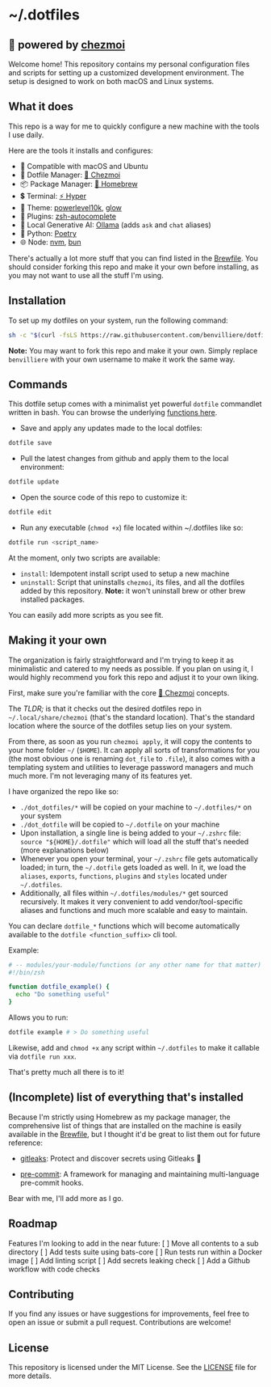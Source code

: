 # ~/.dotfiles

## 🏡 powered by [chezmoi](https://chezmoi.io)

Welcome home! This repository contains my personal configuration files and scripts for setting up a customized development environment. The setup is designed to work on both macOS and Linux systems.

## What it does

This repo is a way for me to quickly configure a new machine with the tools I use daily.

Here are the tools it installs and configures:

- 🍏 Compatible with macOS and Ubuntu
- 📁 Dotfile Manager: [🏡 Chezmoi](https://chezmoi.io)
- 📦 Package Manager: [🍺 Homebrew](https://brew.sh)
- 💲 Terminal: [⚡️ Hyper](https://hyper.is/)
- 💅 Theme: [powerlevel10k](https://github.com/romkatv/powerlevel10k), [glow](https://github.com/charmbracelet/glow)
- 🔌 Plugins: [zsh-autocomplete](https://github.com/marlonrichert/zsh-autocomplete)
- 🧠 Local Generative AI: [Ollama](https://ollama.com/) (adds `ask` and `chat` aliases)
- 🐍 Python: [Poetry](https://python-poetry.org/)
- 🌐 Node: [nvm](https://github.com/nvm-sh/nvm), [bun](https://bun.sh/)

There's actually a lot more stuff that you can find listed in the [Brewfile](./dot_dotfiles/brew/Brewfile). You should consider forking this repo and make it your own before installing, as you may not want to use all the stuff I'm using.

## Installation

To set up my dotfiles on your system, run the following command:

```sh
sh -c "$(curl -fsLS https://raw.githubusercontent.com/benvilliere/dotfiles/HEAD/dot_dotfiles/install)"
```

**Note:** You may want to fork this repo and make it your own. Simply replace `benvilliere` with your own username to make it work the same way.

## Commands

This dotfile setup comes with a minimalist yet powerful `dotfile` commandlet written in bash. You can browse the underlying [functions here](./dot_dotfiles/functions).

- Save and apply any updates made to the local dotfiles:

```sh
dotfile save
```

- Pull the latest changes from github and apply them to the local environment:

```sh
dotfile update
```

- Open the source code of this repo to customize it:

```sh
dotfile edit
```

- Run any executable (`chmod +x`) file located within ~/.dotfiles like so:

```sh
dotfile run <script_name>
```

At the moment, only two scripts are available:

- `install`: Idempotent install script used to setup a new machine
- `uninstall`: Script that uninstalls `chezmoi`, its files, and all the dotfiles added by this repository. **Note:** it won't uninstall brew or other brew installed packages.

You can easily add more scripts as you see fit.

## Making it your own

The organization is fairly straightforward and I'm trying to keep it as minimalistic and catered to my needs as possible. If you plan on using it, I would highly recommend you fork this repo and adjust it to your own liking.

First, make sure you're familiar with the core [🏡 Chezmoi](https://chezmoi.io) concepts.

The _TLDR;_ is that it checks out the desired dotfiles repo in `~/.local/share/chezmoi` (that's the standard location). That's the standard location where the source of the dotfiles setup lies on your system.

From there, as soon as you run `chezmoi apply`, it will copy the contents to your home folder `~/` (`$HOME`). It can apply all sorts of transformations for you (the most obvious one is renaming `dot_file` to `.file`), it also comes with a templating system and utilities to leverage password managers and much much more. I'm not leveraging many of its features yet.

I have organized the repo like so:

- `./dot_dotfiles/*` will be copied on your machine to `~/.dotfiles/*` on your system
- `./dot_dotfile` will be copied to `~/.dotfile` on your machine
- Upon installation, a single line is being added to your `~/.zshrc` file: `source "${HOME}/.dotfile"` which will load all the stuff that's needed (more explanations below)
- Whenever you open your terminal, your `~/.zshrc` file gets automatically loaded; in turn, the `~/.dotfile` gets loaded as well. In it, we load the `aliases`, `exports`, `functions`, `plugins` and `styles` located under `~/.dotfiles`.
- Additionally, all files within `~/.dotfiles/modules/*` get sourced recursively. It makes it very convenient to add vendor/tool-specific aliases and functions and much more scalable and easy to maintain.

You can declare `dotfile_*` functions which will become automatically available to the `dotfile <function_suffix>` cli tool.

Example:

```sh
# -- modules/your-module/functions (or any other name for that matter)
#!/bin/zsh

function dotfile_example() {
  echo "Do something useful"
}
```

Allows you to run:

```sh
dotfile example # > Do something useful
```

Likewise, add and `chmod +x` any script within `~/.dotfiles` to make it callable via `dotfile run xxx`.

That's pretty much all there is to it!

## (Incomplete) list of everything that's installed

Because I'm strictly using Homebrew as my package manager, the comprehensive list of things that are installed on the machine is easily available in the [Brewfile](./dot_dotfiles/brew/Brewfile), but I thought it'd be great to list them out for future reference:

- [gitleaks](https://github.com/gitleaks/gitleaks): Protect and discover secrets using Gitleaks 🔑

- [pre-commit](https://pre-commit.com/#install): A framework for managing and maintaining multi-language pre-commit hooks.

Bear with me, I'll add more as I go.

## Roadmap

Features I'm looking to add in the near future:
[ ] Move all contents to a sub directory
[ ] Add tests suite using bats-core
[ ] Run tests run within a Docker image
[ ] Add linting script
[ ] Add secrets leaking check
[ ] Add a Github workflow with code checks

## Contributing

If you find any issues or have suggestions for improvements, feel free to open an issue or submit a pull request. Contributions are welcome!

## License

This repository is licensed under the MIT License. See the [LICENSE](./LICENSE) file for more details.
